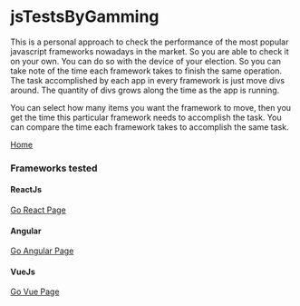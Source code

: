 # jsTestsByGamming

This is a personal approach to check the performance of the most popular javascript frameworks nowadays in the market. So you are able to check it on your own. You can do so with the device of your election. So you can take note of the time each framework takes to finish the same operation. The task accomplished by each app in every framework is just move divs around. The quantity of divs grows along the time as the app is running.

You can select how many items you want the framework to move, then you get the time this particular framework needs to accomplish the task. You can compare the time each framework takes to accomplish the same task.

[Home](https://acamposruiz.github.io/jsTestsByGamming/builds/home/index.html)

### Frameworks tested
#### ReactJs
[Go React Page](https://acamposruiz.github.io/jsTestsByGamming/builds/react/)
#### Angular
[Go Angular Page](https://acamposruiz.github.io/jsTestsByGamming/builds/angular/)
#### VueJs
[Go Vue Page](https://acamposruiz.github.io/jsTestsByGamming/builds/vue/)